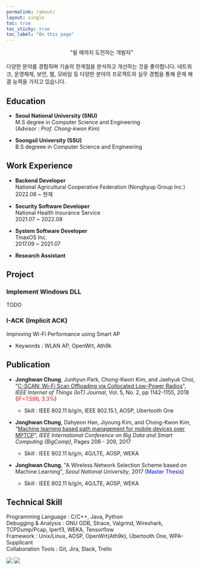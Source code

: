 ```yaml
---
permalink: /about/
layout: single
toc: true
toc_sticky: true
toc_label: "On this page"
---
```




<center>"될 때까지 도전하는 개발자"</center>  
<br>
다양한 분야를 경험하며 기술의 한계점을 분석하고 개선하는 것을 좋아합니다.  
네트워크, 운영체제, 보안, 웹, 모바일 등 다양한 분야의 프로젝트와 실무 경험을 통해 문제 해결 능력을 가지고 있습니다.



## Education
- **Seoul National University (SNU)**  
  M.S degree in Computer Science and Engineering  
  (Advisor : *Prof. Chong-kwon Kim*)

- **Soongsil University (SSU)**  
  B.S degreee in Computer Science and Engineering


## Work Experience
- **Backend Developer**  
  National Agricultural Cooperative Federation (Nonghyup Group Inc.)  
  2022.08 ~ 현재

- **Security Software Developer**  
  National Health Insurance Service  
  2021.07 ~ 2022.08

- **System Software Developer**  
  TmaxOS Inc.  
  2017.09 ~ 2021.07

- **Research Assistant**


## Project

### Implement Windows DLL
TODO

### I-ACK (Implicit ACK)
Improving Wi-Fi Performance using Smart AP
 - Keywords : WLAN AP, OpenWrt, Ath9k


## Publication
- **Jonghwan Chung**, Junhyun Park, Chong-Kwon Kim, and Jaehyuk Choi, "<a href="https://ieeexplore.ieee.org/abstract/document/8305459">C-SCAN: Wi-Fi Scan Offloading via Collocated Low-Power Radios</a>", *IEEE Internet of Things (IoT) Journal*, Vol. 5, No. 2, pp 1142-1155, 2018   (<span style="color:red">IF=7.596, 3.3%</span>) 
   * Skill : IEEE 802.11 b/g/n, IEEE 802.15.1, AOSP, Ubertooth One

- **Jonghwan Chung**, Dahyeon Han, Jiyoung Kim, and Chong-Kwon Kim, "<a href="https://ieeexplore.ieee.org/abstract/document/7881739">Machine learning based path management for mobile devices over MPTCP</a>", *IEEE International Conference on Big Data and Smart Computing (BigComp)*, Pages 206 - 209, 2017
   * Skill : IEEE 802.11 b/g/n, 4G/LTE, AOSP, WEKA

- **Jonghwan Chung**, "A Wireless Network Selection Scheme based on Machine Learning", *Seoul National University*, 2017 (<span style="color:blue">Master Thesis</span>)
   * Skill : IEEE 802.11 b/g/n, 4G/LTE, AOSP, WEKA


## Technical Skill
Programming Language : C/C++, Java, Python  
Debugging & Analysis : GNU GDB, Strace, Valgrind, Wireshark, TCPDump/Pcap, Iperf3, WEKA, Tensorflow  
Framework : Unix/Linux, AOSP, OpenWrt(Ath9k), Ubertooth One, WPA-Supplicant  
Collaboration Tools : Git, Jira, Slack, Trello  

![](https://upload.wikimedia.org/wikipedia/commons/thumb/1/18/C_Programming_Language.svg/64px-C_Programming_Language.svg.png)
![](https://upload.wikimedia.org/wikipedia/commons/thumb/1/18/ISO_C%2B%2B_Logo.svg/64px-ISO_C%2B%2B_Logo.svg.png)
